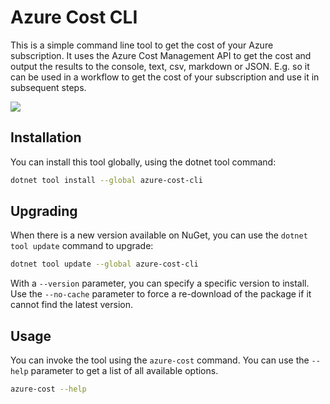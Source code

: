 # Azure Cost CLI


This is a simple command line tool to get the cost of your Azure subscription. It uses the Azure Cost Management API to get the cost and output the results to the console, text, csv, markdown or JSON. E.g. so it can be used in a workflow to get the cost of your subscription and use it in subsequent steps.

![](https://raw.githubusercontent.com/mivano/azure-cost-cli/main/screenshot.png)

## Installation

You can install this tool globally, using the dotnet tool command:

```bash
dotnet tool install --global azure-cost-cli 
```

## Upgrading

When there is a new version available on NuGet, you can use the `dotnet tool update` command to upgrade:

```bash
dotnet tool update --global azure-cost-cli 
```

With a `--version` parameter, you can specify a specific version to install. Use the `--no-cache` parameter to force a re-download of the package if it cannot find the latest version.

## Usage

You can invoke the tool using the `azure-cost` command. You can use the `--help` parameter to get a list of all available options.

```bash
azure-cost --help
```